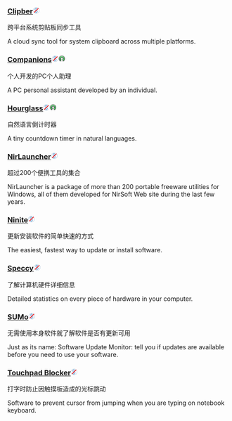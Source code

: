 ### [Clipber](http://clipber.com/clipber/)![](/assets/图片2.png)

跨平台系统剪贴板同步工具

A cloud sync tool for system clipboard across multiple platforms.

### [Companions](http://www.jackeriss.com/companions.htm)![](/assets/图片2.png)![](/assets/open-source-icon.png)

个人开发的PC个人助理

A PC personal assistant developed by an individual.

### [Hourglass](https://chris.dziemborowicz.com/apps/hourglass/)![](/assets/图片2.png)![](/assets/open-source-icon.png)

自然语言倒计时器

A tiny  countdown timer in natural languages.

### [NirLauncher](http://launcher.nirsoft.net/)![](/assets/图片2.png)

超过200个便携工具的集合

NirLauncher is a package of more than 200 portable freeware utilities for Windows, all of them developed for NirSoft Web site during the last few years.

### [Ninite](https://ninite.com/)![](/assets/图片2.png)

更新安装软件的简单快速的方式

The easiest, fastest way to update or install software.

### [Speccy](https://www.piriform.com/speccy)![](/assets/图片2.png)

了解计算机硬件详细信息

Detailed statistics on every piece of hardware in your computer.

### [SUMo](http://www.kcsoftwares.com/?sumo)![](/assets/图片2.png)

无需使用本身软件就了解软件是否有更新可用

Just as its name: Software Update Monitor: tell you if updates are available before you need to use your software.

### [Touchpad Blocker](http://touchpad-blocker.com/)![](/assets/图片2.png)

打字时防止因触摸板造成的光标跳动

Software to prevent cursor from jumping when you are typing on notebook keyboard.

